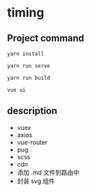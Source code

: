 # timing

## Project command
```
yarn install

yarn run serve

yarn run build

vue ui
```

## description
-  vuex
-  axios
-  vue-router
-  pug
-  scss
-  cdn
-  添加 .md 文件到路由中
-  封装 svg 组件
